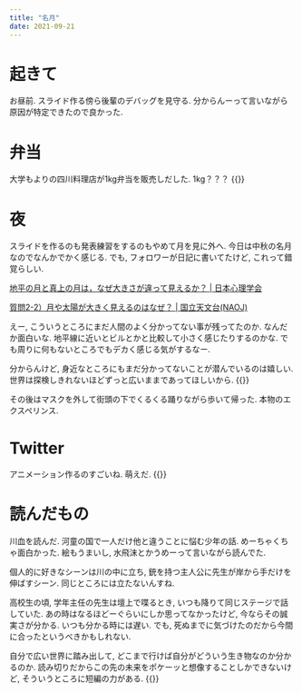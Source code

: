 ```yaml
---
title: "名月"
date: 2021-09-21
---
```


# 起きて
お昼前. スライド作る傍ら後輩のデバッグを見守る. 分からんーって言いながら原因が特定できたので良かった.

# 弁当
大学もよりの四川料理店が1kg弁当を販売しだした. 1kg？？？
{{<tweet user="dango_bot" id="1440161716306788359">}}
# 夜
スライドを作るのも発表練習をするのもやめて月を見に外へ. 今日は中秋の名月なのでなんかでかく感じる. でも, フォロワーが日記に書いてたけど, これって錯覚らしい.

[地平の月と真上の月は，なぜ大きさが違って見えるか？ | 日本心理学会](https://psych.or.jp/interest/ff-04/)


[質問2-2）月や太陽が大きく見えるのはなぜ？ | 国立天文台(NAOJ)](https://www.nao.ac.jp/faq/a0202.html)


えー, こういうところにまだ人間のよく分かってない事が残ってたのか. なんだか面白いな. 地平線に近いとビルとかと比較して小さく感じたりするのかな. でも周りに何もないところでもデカく感じる気がするなー.

分からんけど, 身近なところにもまだ分かってないことが潜んでいるのは嬉しい. 世界は探検しきれないほどずっと広いままであってほしいから.
{{<tweet user="dango_bot" id="1440325372638216213">}}

その後はマスクを外して街頭の下でくるくる踊りながら歩いて帰った. 本物のエクスペリンス.
# Twitter
アニメーション作るのすごいね. 萌えだ.
{{<tweet user="dango_bot" id="1439985756848607234">}}

# 読んだもの
川血を読んだ. 河童の国で一人だけ他と違うことに悩む少年の話. めーちゃくちゃ面白かった. 絵もうまいし, 水飛沫とかうめーって言いながら読んでた.

個人的に好きなシーンは川の中に立ち, 銃を持つ主人公に先生が岸から手だけを伸ばすシーン. 同じところには立たないんすね. 

高校生の頃, 学年主任の先生は壇上で喋るとき, いつも降りて同じステージで話していた. あの時はなるほどーぐらいにしか思ってなかったけど, 今ならその誠実さが分かる. いつも分かる時には遅い. でも, 死ぬまでに気づけたのだから今間に合ったというべきかもしれない.

自分で広い世界に踏み出して, どこまで行けば自分がどういう生き物なのか分かるのか.
読み切りだからこの先の未来をポケーッと想像することしかできないけど, そういうところに短編の力がある.
{{<tweet user="dango_bot" id="1440153653097086989">}}
